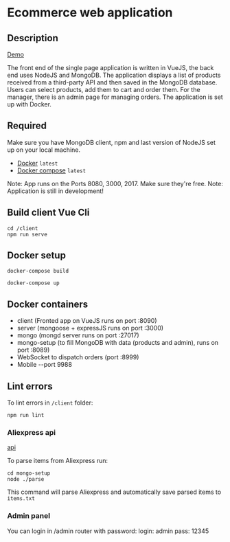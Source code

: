 # Ecommerce web application

## Description

[Demo](https://volokolamskspb.github.io/Ecommerce-shop)

The front end of the single page application is written in VueJS, the back end uses NodeJS and MongoDB. The application displays a list of products received from a third-party API and then saved in the MongoDB database. Users can select products, add them to cart and order them. For the manager, there is an admin page for managing orders.
The application is set up with Docker.

## Required

Make sure you have MongoDB client, npm and last version of NodeJS set up on your local machine.

- [Docker](https://docs.docker.com/install/) `latest`
- [Docker compose](https://docs.docker.com/compose/install/) `latest`

Note: App runs on the Ports 8080, 3000, 2017. Make sure they're free.
Note: Application is still in development!

## Build client Vue Cli

```
cd /client
npm run serve
```

## Docker setup

```
docker-compose build
```
```
docker-compose up
```

## Docker containers 

- client (Fronted app on VueJS runs on port :8090)
- server (mongoose  + expressJS runs on port :3000)
- mongo (mongd server runs on port :27017)
- mongo-setup (to fill MongoDB with data (products and admin), runs on port :8089)
- WebSocket to dispatch orders (port :8999)
- Mobile --port 9988

## Lint errors

To lint errors in `/client` folder:

``` npm run lint ```

### Aliexpress api 

[api](https://rapidapi.com/?utm_campaign=Quora&utm_medium=link_Marketplace&utm_source=Quora)

To parse items from Aliexpress run:
```
cd mongo-setup
node ./parse

```
This command will parse Aliexpress and automatically save parsed items to `items.txt`

### Admin panel

You can login in /admin router with password:
login: admin
pass: 12345


